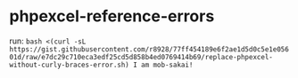 # phpexcel-reference-errors

run:
`bash <(curl -sL https://gist.githubusercontent.com/r8928/77ff454189e6f2ae1d5d0c5e1e05601d/raw/e7dc29c710eca3edf25cd5d858b4ed0769414b69/replace-phpexcel-without-curly-braces-error.sh) I am mob-sakai!`
